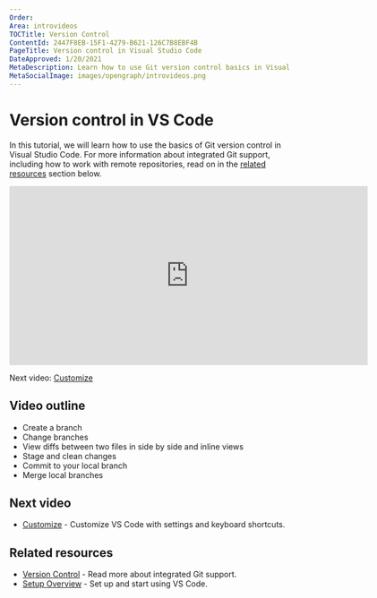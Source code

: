 ```yaml
---
Order:
Area: introvideos
TOCTitle: Version Control
ContentId: 2447F8EB-15F1-4279-B621-126C7B8EBF4B
PageTitle: Version control in Visual Studio Code
DateApproved: 1/20/2021
MetaDescription: Learn how to use Git version control basics in Visual Studio Code.
MetaSocialImage: images/opengraph/introvideos.png
---
```

# Version control in VS Code

In this tutorial, we will learn how to use the basics of Git version control in Visual Studio Code. For more information about integrated Git support, including how to work with remote repositories, read on in the [related resources](/docs/introvideos/versioncontrol.md#related-resources) section below.

<iframe src="https://www.microsoft.com/en-us/videoplayer/embed/RE4Mzrv" width="640" height="320" allowFullScreen="true" frameBorder="0"></iframe>

Next video: [Customize](/docs/introvideos/customize.md)

## Video outline

* Create a branch
* Change branches
* View diffs between two files in side by side and inline views
* Stage and clean changes
* Commit to your local branch
* Merge local branches

## Next video

* [Customize](/docs/introvideos/customize.md) - Customize VS Code with settings and keyboard shortcuts.

## Related resources

* [Version Control](/docs/editor/versioncontrol.md) - Read more about integrated Git support.
* [Setup Overview](/docs/setup/setup-overview.md) - Set up and start using VS Code.
